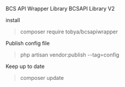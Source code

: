 BCS API Wrapper Library
BCSAPI Library V2

install

> composer require tobya/bcsapiwrapper
> 

Publish config file

> php artisan vendor:publish --tag=config
> 
>

Keep up to date

> composer update

